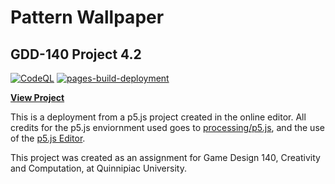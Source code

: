 # Pattern Wallpaper
## GDD-140 Project 4.2

[![CodeQL](https://github.com/LittleTealeaf/GDD-140-Project-4.2/actions/workflows/codeql-analysis.yml/badge.svg)](https://github.com/LittleTealeaf/GDD-140-Project-4.2/actions/workflows/codeql-analysis.yml) [![pages-build-deployment](https://github.com/LittleTealeaf/GDD-140-Project-4.2/actions/workflows/pages/pages-build-deployment/badge.svg)](https://github.com/LittleTealeaf/GDD-140-Project-4.2/actions/workflows/pages/pages-build-deployment)

[**View Project**](https://littletealeaf.github.io/GDD-140-Project-4.2/)

This is a deployment from a p5.js project created in the online editor. All credits for the p5.js enviornment used goes to [processing/p5.js](https://github.com/processing/p5.js), and the use of the [p5.js Editor](https://editor.p5js.org/).

This project was created as an assignment for Game Design 140, Creativity and Computation, at Quinnipiac University.
